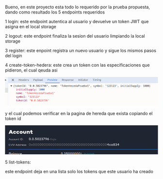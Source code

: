 Bueno, en este proyecto esta todo lo requerido por la prueba propuesta, dando como resultado los 5 endpoints  requeridos

1 login:
este endpoint autentica al usuario y devuelve un token JWT que asigna en el local storage

2 logout:
este endpoint finaliza la sesion del usuario limpiando la local storage

3 register:
este enpoint registra un nuevo usuario y sigue los mismos pasos del login

4 create-token-hedera:
este crea un token con las especificaciones que pidieron, el cual qeuda asi

![alt text](image.png)

y el cual podemos verificar en la pagina de hereda que exista copiando el token id

![alt text](image-1.png)

5 list-tokens:

este endpoint deja en una lista solo los tokens que este usuario ha creado